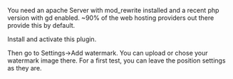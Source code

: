 
You need an apache Server with mod_rewrite installed and a recent php version with gd enabled. ~90% of the web hosting providers out there provide this by default.

Install and activate this plugin.

Then go to Settings->Add watermark. You can upload or chose your watermark image there. For a first test, you can leave the position settings as they are.

